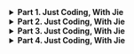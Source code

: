 
<details>

<summary><strong>Part 1. Just Coding, With Jie</strong></summary>

- [1762. Buildings With an Ocean View](https://leetcode.com/problems/buildings-with-an-ocean-view/description/)
- [1249. Minimum Remove to Make Valid Parentheses](https://leetcode.com/problems/minimum-remove-to-make-valid-parentheses/description/)
- [1650. Lowest Common Ancestor of a Binary Tree III](https://leetcode.com/problems/lowest-common-ancestor-of-a-binary-tree-iii/description/)
- [408. Valid Word Abbreviation](https://leetcode.com/problems/valid-word-abbreviation/description/)
- [1570. Dot Product of Two Sparse Vectors](https://leetcode.com/problems/dot-product-of-two-sparse-vectors/description/)
- 
- [314. Binary Tree Vertical Order Traversal](https://leetcode.com/problems/binary-tree-vertical-order-traversal/description/)
- [680. Valid Palindrome II](https://leetcode.com/problems/valid-palindrome-ii/description/)
- [339. Nested List Weight Sum](https://leetcode.com/problems/nested-list-weight-sum/description/)
- [528. Random Pick with Weight (prefix)](https://leetcode.com/problems/random-pick-with-weight/description/)
- [71. Simplify Path](https://leetcode.com/problems/simplify-path/description/)
- 
- [249. Group Shifted Strings](https://leetcode.com/problems/group-shifted-strings/description/)
- [227. Basic Calculator II](https://leetcode.com/problems/basic-calculator-ii/description/)
- [708. Insert into a Sorted Circular Linked List](https://leetcode.com/problems/insert-into-a-sorted-circular-linked-list/description/)
- [236. Lowest Common Ancestor of a Binary Tree](https://leetcode.com/problems/lowest-common-ancestor-of-a-binary-tree/description/)
- [1091. Shortest Path in Binary Matrix](https://leetcode.com/problems/shortest-path-in-binary-matrix/description/)

</details>

<details>
<summary><strong>Part 2. Just Coding, With Jie</strong></summary>

- [791. Custom Sort String](https://leetcode.com/)
- [921. Minimum Add to Make Parentheses Valid](https://leetcode.com/)
- [498. Diagonal Traverse](https://leetcode.com/)
- [50. Pow(x, n)](https://leetcode.com/problems/powx-n/)
- [938. Range Sum of BST](https://leetcode.com/problems/range-sum-of-bst/description/)
- 
- [2060. Check if an Original String Exists Given Two Encoded Strings]
- [346. Moving Average from Data Stream]
- [523. Continuous Subarray Sum]
- [199. Binary Tree Right Side View]
- [173. Binary Search Tree Iterator]
- 
- [215. Kth Largest Element in an Array](https://leetcode.com/problems/kth-largest-element-in-an-array/description/)
- [138. Copy List with Random Pointer](https://leetcode.com/problems/copy-list-with-random-pointer/description/)
- [162. Find Peak Element]
- [1216. Valid Palindrome III]
- [973. K Closest Points to Origin]


</details>

<details>
<summary><strong>Part 3. Just Coding, With Jie</strong></summary>

- [560. Subarray Sum Equals K]
- [282. Expression Add Operators]
- [301. Remove Invalid Parentheses]
- [426. Convert Binary Search Tree to Sorted Doubly Linked List]
- [636. Exclusive Time of Functions]
- 
- [56. Merge Intervals]
- [129. Sum Root to Leaf Numbers]
- [1891. Cutting Ribbons]
- [398. Random Pick Index]
- [670. Maximum Swap]
- 
- [825. Friends Of Appropriate Ages]
- [1428. Leftmost Column with at Least a One]
- [958. Check Completeness of a Binary Tree]
- [827. Making A Large Island]
- [347. Top K Frequent Elements]
</details>

<details>
<summary><strong>Part 4. Just Coding, With Jie</strong></summary>

- [419. Battleships in a Board]
- [163. Missing Ranges]
- [689. Maximum Sum of 3 Non-Overlapping Subarrays]
- [543. Diameter of Binary Tree]
- [691. Stickers to Spell Word]
- [1123. Lowest Common Ancestor of Deepest Leaves (top down O(n))]
- 
- [1424. Diagonal Traverse II]
- [2210. Count Hills and Valleys in an Array]
- [529. Minesweeper]
- [896. Monotonic Array]
- [57. Insert Interval]
- 
- [931. Minimum Falling Path Sum]
- [1340. Jump Game V]
- [206. Reverse Linked List]
- [232. Implement Queue using Stacks]
- [225. Implement Stack using Queues]
</details>